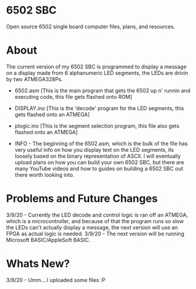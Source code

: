 # 6502 SBC
Open source 6502 single board computer files, plans, and resources.
# About
The current version of my 6502 SBC is programmed to display a message on a display made from 6 alphanumeric LED segments, the LEDs are drivin by two ATMEGA328Ps. 
- 6502.asm   [This is the main program that gets the 6502 up n' runnin and executing code, this file gets flashed onto ROM]
- DISPLAY.ino [This is the 'decode' program for the LED segments, this gets flashed onto an ATMEGA]
- plogic.ino  [This is the segment selection program, this file also gets flashed onto an ATMEGA]

- INFO - The beginning of the 6502.asm, which is the bulk of the file has very useful info on how you display text on the LED segments, its loosely based on the binary representation of ASCII. I will eventually upload plans on how you can build your own 6502 SBC, but there are many YouTube videos and how to guides on building a 6502 SBC out there worth looking into.
# Problems and Future Changes
3/9/20 - Currently the LED decode and control logic is ran off an ATMEGA, which is a microcontroller, and because of that the program runs so slow the LEDs can't actually display a message, the next version will use an FPGA as actual logic is needed.
3/9/20 - The next version will be running Microsoft BASIC/AppleSoft BASIC.
# Whats New?
3/9/20 - Umm....I uploaded some files :P
